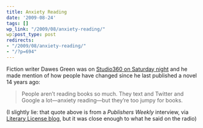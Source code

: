 ```yaml
---
title: Anxiety Reading
date: '2009-08-24'
tags: []
wp_link: "/2009/08/anxiety-reading/"
wp:post_type: post
redirects:
- "/2009/08/anxiety-reading/"
- "/?p=694"
---
```


Fiction writer Dawes Green was on [Studio360 on Saturday night](http://http://www.studio360.org/episodes/2009/08/21) and he made mention of how people have changed since he last published a novel 14 years ago:

> People aren’t reading books so much. They text and Twitter and Google a lot—anxiety reading—but they’re too jumpy for books.

(I slightly lie: that quote above is from a _Publishers Weekly_ interview, via [Literary License blog](http://litlicense.blogspot.com/2009/07/anxiety-reading.html), but it was close enough to what he said on the radio)
